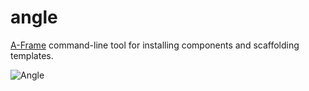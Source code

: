# angle

[A-Frame](https://aframe.io) command-line tool for installing components and
scaffolding templates.

![Angle](https://cloud.githubusercontent.com/assets/674727/19332873/0ea826e6-90a5-11e6-9c4f-9dff33bb9fcb.png)
